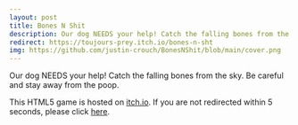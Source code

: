 ```yaml
---
layout: post
title: Bones N Shit
description: Our dog NEEDS your help! Catch the falling bones from the sky. Be careful and stay away from the poop.
redirect: https://toujours-prey.itch.io/bones-n-sht
img: https://github.com/justin-crouch/BonesNShit/blob/main/cover.png
---
```

Our dog NEEDS your help! Catch the falling bones from the sky. Be careful and stay away from the poop.

This HTML5 game is hosted on [itch.io](https://toujours-prey.itch.io/bones-n-sht). If you are not redirected within 5 seconds, please click [here](https://toujours-prey.itch.io/bones-n-sht).
